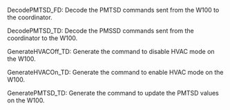 DecodePMTSD_FD: Decode the PMTSD commands sent from the W100 to the coordinator.

DecodePMTSD_TD: Decode the PMSSD commands sent from the coordinator to the W100.

GenerateHVACOff_TD: Generate the command to disable HVAC mode on the W100.

GenerateHVACOn_TD: Generate the command to enable HVAC mode on the W100.

GeneratePMTSD_TD: Generate the command to update the PMTSD values on the W100.
